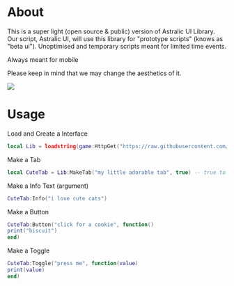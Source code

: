 # About
This is a super light (open source & public) version of Astralic UI Library. Our script, Astralic UI, will use this library for "prototype scripts" (knows as "beta ui"). Unoptimised and temporary scripts meant for limited time events.

Always meant for mobile

Please keep in mind that we may change the aesthetics of it.

![](https://github.com/Astralic62/AstralicPrototypeUI/assets/140242928/ed46fd28-f969-45a0-b38a-79ac0f604346)
# Usage
Load and Create a Interface
```lua
local Lib = loadstring(game:HttpGet("https://raw.githubusercontent.com/Astralic62/AstralicPrototypeUI/main/PrototypeLibrary.lua"))():MakePrototypeLibrary("Astralic Prototype UI")
```
Make a Tab
```lua
local CuteTab = Lib:MakeTab("my little adorable tab", true) -- true to make it open by default (optional)
```
Make a Info Text (argument)
```lua
CuteTab:Info("i love cute cats")
```
Make a Button
```lua
CuteTab:Button("click for a cookie", function()
print("biscuit")
end)
```
Make a Toggle
```lua
CuteTab:Toggle("press me", function(value)
print(value)
end)
```
